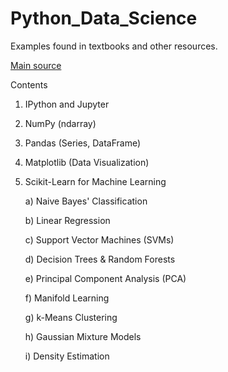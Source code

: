 # Python_Data_Science

Examples found in textbooks and other resources.

[Main source](https://github.com/jakevdp/PythonDataScienceHandbook)


Contents

1) IPython and Jupyter

2) NumPy (ndarray)

3) Pandas (Series, DataFrame)

4) Matplotlib (Data Visualization)

5) Scikit-Learn for Machine Learning

      a) Naive Bayes' Classification
  
      b) Linear Regression
  
      c) Support Vector Machines (SVMs)
  
      d) Decision Trees & Random Forests
  
      e) Principal Component Analysis (PCA)
  
      f) Manifold Learning
  
      g) k-Means Clustering
  
      h) Gaussian Mixture Models
  
      i) Density Estimation
